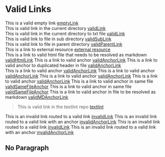 # Valid Links
This is a valid empty link [emptyLink]()  
This is valid link in the current directory [validLink](linkTestFile.md)  
This is valid link in the current directory to txt file [validLink](linkTestTxtFile.txt)  
This is valid link to file in sub directory [validSubLink](./subDir/linkTestFile.md)  
This is valid link to file in parent directory [validParentLink](../linkTestFile.md)  
This is a link to external resource [external resource](https://google.com)  
This is a link to valid html file that needs to be resolved as markdown [validHtmlLink](linkTestFile.html)
This is a link to valid anchor [validAnchorLink](../linkTestFile.md#fundamentals)
This is a link to valid anchor to duplicated header in file [validAnchorLink](../linkTestFile.md#fundamentals-1)    
This is a link to valid anchor [validAnchorLink](../linkTestFile.md#api-overview)
This is a link to valid anchor [validAnchorLink](../linkTestFile.md#header-4)
This is a link to valid anchor [validAnchorLink](../linkTestFile.md#header-5)
This is a link to valid anchor [validAnchorLink](../linkTestFile.md#header-6)
This is a link to valid anchor in same file [validSameFileAnchor](#valid-links)
This is a link to valid anchor in same file [validSameFileAnchor](#no-paragraph)
This is a link to valid anchor in file to be resolved as markdown [validMDAnchorLink](../linkTestFile.html#header-5)
 >This is valid link in the textlint repo [textlint](https://textlint.github.io)

This is an invalid link routed to a valid link [invalidLink](../../linkTestFile.md)
This is an invalid link routed to a valid link with an anchor [invalidAnchorLink](../../linkTestFile.md#fundamentals)
This is an invalid link routed to a valid link [invalidLink](../dir/linkTestFile.md)
This is an invalid link routed to a valid link with an anchor [invalidAnchorLink](../dir/linkTestFile.md#fundamentals)

## No Paragraph
